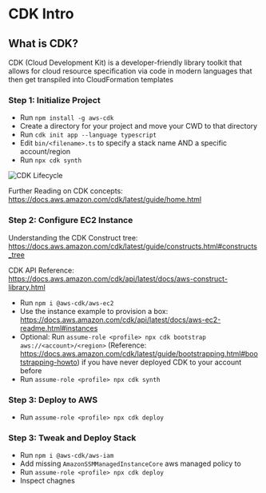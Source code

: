 # CDK Intro

## What is CDK?

CDK (Cloud Development Kit) is a developer-friendly library toolkit that allows for cloud resource specification via code in modern languages that then get transpiled into CloudFormation templates

### Step 1: Initialize Project

* Run `npm install -g aws-cdk`
* Create a directory for your project and move your CWD to that directory
* Run `cdk init app --language typescript`
* Edit `bin/<filename>.ts` to specify a stack name AND a specific account/region
* Run `npx cdk synth`

![CDK Lifecycle](https://docs.aws.amazon.com/cdk/latest/guide/images/Lifecycle.png)

Further Reading on CDK concepts: https://docs.aws.amazon.com/cdk/latest/guide/home.html

### Step 2: Configure EC2 Instance

Understanding the CDK Construct tree: https://docs.aws.amazon.com/cdk/latest/guide/constructs.html#constructs_tree

CDK API Reference: https://docs.aws.amazon.com/cdk/api/latest/docs/aws-construct-library.html

* Run `npm i @aws-cdk/aws-ec2`
* Use the instance example to provision a box: https://docs.aws.amazon.com/cdk/api/latest/docs/aws-ec2-readme.html#instances
* Optional: Run `assume-role <profile> npx cdk bootstrap aws://<account>/<region>` (Reference: https://docs.aws.amazon.com/cdk/latest/guide/bootstrapping.html#bootstrapping-howto) if you have never deployed CDK to your account before
* Run `assume-role <profile> npx cdk synth`

### Step 3: Deploy to AWS

* Run `assume-role <profile> npx cdk deploy`

### Step 3: Tweak and Deploy Stack

* Run `npm i @aws-cdk/aws-iam`
* Add missing `AmazonSSMManagedInstanceCore` aws managed policy to
* Run `assume-role <profile> npx cdk deploy`
* Inspect chagnes